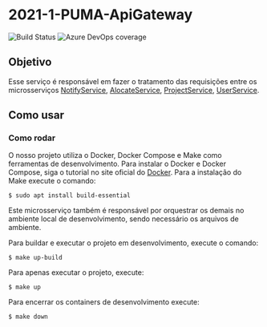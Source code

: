 # 2021-1-PUMA-ApiGateway
![Build Status](https://dev.azure.com/puma-eps/Puma/_apis/build/status/UserService-CI?branchName=104-ci-pipes)
![Azure DevOps coverage](https://img.shields.io/azure-devops/coverage/puma-eps/Puma/6?style=flat-square)
## Objetivo

Esse serviço é responsável em fazer o tratamento das requisições entre os microsserviços [NotifyService](https://github.com/fga-eps-mds/2021-1-PUMA-NotifyService), [AlocateService](https://github.com/fga-eps-mds/2021-1-PUMA-AlocateService), [ProjectService](https://github.com/fga-eps-mds/2021-1-PUMA-ProjectService), [UserService](https://github.com/fga-eps-mds/2021-1-PUMA-UserService).

## Como usar

### Como rodar

O nosso projeto utiliza o Docker, Docker Compose e Make como ferramentas de desenvolvimento. Para instalar o Docker e Docker Compose, siga o tutorial no site oficial do [Docker](https://www.docker.com/). Para a instalação do Make execute o comando: 

``` $ sudo apt install build-essential ```

Este microsserviço também é responsável por orquestrar os demais no ambiente local de desenvolvimento, sendo necessário os arquivos de ambiente.

Para buildar e executar o projeto em desenvolvimento, execute o comando:

``` $ make up-build ```

Para apenas executar o projeto, execute:

```$ make up```

Para encerrar os containers de desenvolvimento execute:

``` $ make down ```

